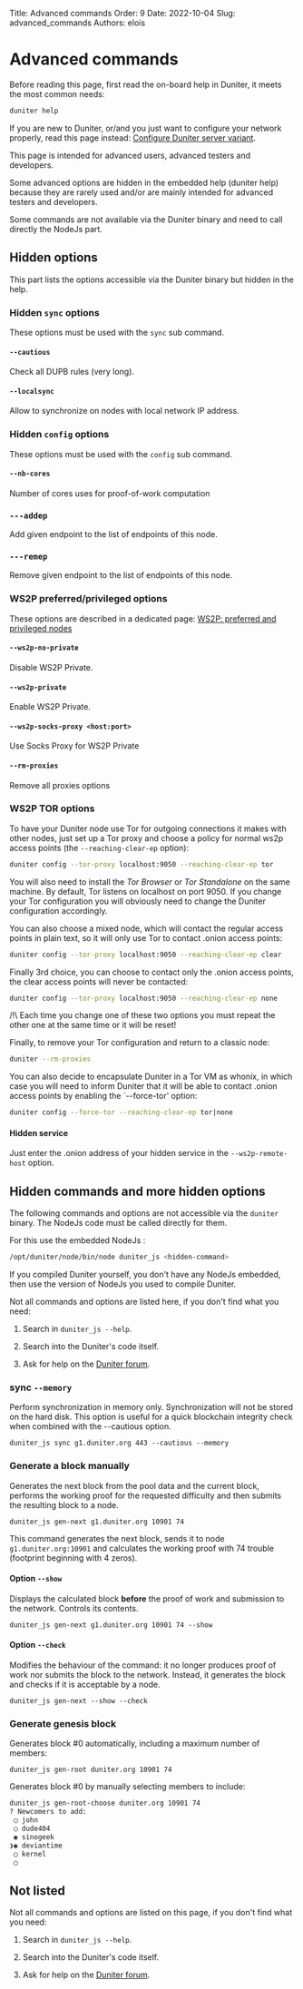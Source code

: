 Title: Advanced commands
Order: 9
Date: 2022-10-04
Slug: advanced_commands
Authors: elois

# Advanced commands

Before reading this page, first read the on-board help in Duniter, it meets the most common needs:

```bash
duniter help
```

If you are new to Duniter, or/and you just want to configure your network properly, read this page instead: [Configure Duniter server variant](./configure.md).

This page is intended for advanced users, advanced testers and developers.

Some advanced options are hidden in the embedded help (duniter help) because they are rarely used and/or are mainly intended for advanced testers and developers.

Some commands are not available via the Duniter binary and need to call directly the NodeJs part.

## Hidden options

This part lists the options accessible via the Duniter binary but hidden in the help.

### Hidden `sync` options

These options must be used with the `sync` sub command.

#### `--cautious`

Check all DUPB rules (very long).

#### `--localsync`

Allow to synchronize on nodes with local network IP address.

### Hidden `config` options

These options must be used with the `config` sub command.

#### `--nb-cores`

Number of cores uses for proof-of-work computation

### `---addep`

Add given endpoint to the list of endpoints of this node.

### `---remep`

Remove given endpoint to the list of endpoints of this node.

### WS2P preferred/privileged options

These options are described in a dedicated page: [WS2P: preferred and privileged nodes](./ws2p_preferred_privileged.md)

#### `--ws2p-no-private`

Disable WS2P Private.

#### `--ws2p-private`

Enable WS2P Private.

#### `--ws2p-socks-proxy <host:port>`

Use Socks Proxy for WS2P Private

#### `--rm-proxies`

Remove all proxies options

### WS2P TOR options

To have your Duniter node use Tor for outgoing connections it makes with other nodes, just set up a Tor proxy and choose a policy for normal ws2p access points (the `--reaching-clear-ep` option):

```bash
duniter config --tor-proxy localhost:9050 --reaching-clear-ep tor
```

You will also need to install the *Tor Browser* or *Tor Standalone* on the same machine. By default, Tor listens on localhost on port 9050. If you change your Tor configuration you will obviously need to change the Duniter configuration accordingly.

You can also choose a mixed node, which will contact the regular access points in plain text, so it will only use Tor to contact .onion access points:

```bash
duniter config --tor-proxy localhost:9050 --reaching-clear-ep clear
```

Finally 3rd choice, you can choose to contact only the .onion access points, the clear access points will never be contacted:

```bash
duniter config --tor-proxy localhost:9050 --reaching-clear-ep none
```

/!\ Each time you change one of these two options you must repeat the other one at the same time or it will be reset!

Finally, to remove your Tor configuration and return to a classic node:

```bash
duniter --rm-proxies
```

You can also decide to encapsulate Duniter in a Tor VM as whonix, in which case you will need to inform Duniter that it will be able to contact .onion access points by enabling the `--force-tor' option:

```bash
duniter config --force-tor --reaching-clear-ep tor|none
```

#### Hidden service

Just enter the .onion address of your hidden service in the `--ws2p-remote-host` option.

## Hidden commands and more hidden options

The following commands and options are not accessible via the `duniter` binary. The NodeJs code must be called directly for them.

For this use the embedded NodeJs :

```bash
/opt/duniter/node/bin/node duniter_js <hidden-command>
```

If you compiled Duniter yourself, you don't have any NodeJs embedded, then use the version of NodeJs you used to compile Duniter.

Not all commands and options are listed here, if you don't find what you need:

1. Search in `duniter_js --help`.

2. Search into the Duniter's code itself.

3. Ask for help on the [Duniter forum](https://forum.duniter.org).

### sync `--memory`

Perform synchronization in memory only. Synchronization will not be stored on the hard disk. This option is useful for a quick blockchain integrity check when combined with the --cautious option.

`duniter_js sync g1.duniter.org 443 --cautious --memory`

### Generate a block manually

Generates the next block from the pool data and the current block, performs the working proof for the requested difficulty and then submits the resulting block to a node.

`duniter_js gen-next g1.duniter.org 10901 74`

This command generates the next block, sends it to node `g1.duniter.org:10901` and calculates the working proof with 74 trouble (footprint beginning with 4 zeros).

#### Option `--show`

Displays the calculated block **before** the proof of work and submission to the network. Controls its contents.

`duniter_js gen-next g1.duniter.org 10901 74 --show`

#### Option `--check`

Modifies the behaviour of the command: it no longer produces proof of work nor submits the block to the network. Instead, it generates the block and checks if it is acceptable by a node.

`duniter_js gen-next --show --check`

### Generate genesis block

Generates block #0 automatically, including a maximum number of members:

`duniter_js gen-root duniter.org 10901 74`

Generates block #0 by manually selecting members to include:

```bash
duniter_js gen-root-choose duniter.org 10901 74
? Newcomers to add:
 ◯ john
 ◯ dude404
 ◉ sinogeek
❯◉ deviantime
 ◯ kernel
 ◯
```

## Not listed

Not all commands and options are listed on this page, if you don't find what you need:

1. Search in `duniter_js --help`.

2. Search into the Duniter's code itself.

3. Ask for help on the [Duniter forum](https://forum.duniter.org).
